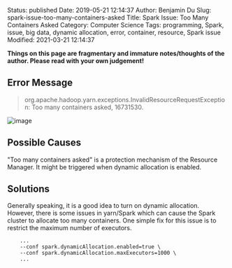Status: published
Date: 2019-05-21 12:14:37
Author: Benjamin Du
Slug: spark-issue-too-many-containers-asked
Title: Spark Issue: Too Many Containers Asked
Category: Computer Science
Tags: programming, Spark, issue, big data, dynamic allocation, error, container, resource, Spark issue
Modified: 2021-03-21 12:14:37

**Things on this page are fragmentary and immature notes/thoughts of the author. Please read with your own judgement!**

## Error Message

> org.apache.hadoop.yarn.exceptions.InvalidResourceRequestException: Too many containers asked, 16731530.

![image](https://user-images.githubusercontent.com/824507/57563512-99b88f80-7353-11e9-8993-aee9a302c209.png)

## Possible Causes

"Too many containers asked" is a protection mechanism of the Resource Manager.
It might be triggered when dynamic allocation is enabled.

## Solutions

Generally speaking, 
it is a good idea to turn on dynamic allocation. 
However, 
there is some issues in yarn/Spark which can cause the Spark cluster to allocate too many containers.
One simple fix for this issue is to restrict the maximum number of executors.

        ...
        --conf spark.dynamicAllocation.enabled=true \
        --conf spark.dynamicAllocation.maxExecutors=1000 \
        ...
